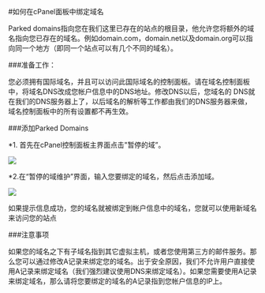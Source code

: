 <!-- --- tag: cpanel 域名 -->
#如何在cPanel面板中绑定域名

Parked domains指向您在我们这里已存在的站点的根目录，他允许您将额外的域名指向您已存在的域名。例如domain.com，domain.net以及domain.org可以指向同一个地方（即同一个站点可以有几个不同的域名）。

###准备工作：

您必须拥有国际域名，并且可以访问此国际域名的控制面板。请在域名控制面板中，将域名DNS改成您帐户信息中的DNS地址。修改DNS以后，您域名的 DNS就在我们的DNS服务器上了，以后域名的解析等工作都由我们的DNS服务器来做，域名控制面板中的所有设置都不再生效。

###添加Parked Domains
    
*1. 首先在cPanel控制面板主界面点击"暂停的域”。

![](http://ww2.sinaimg.cn/large/a74ecc4cjw1e14od17vhzj.jpg)

*2.在“暂停的域维护”界面，输入您要绑定的域名，然后点击添加域。

![](http://ww1.sinaimg.cn/large/a74eed94jw1e14oggx1v0j.jpg)

如果提示信息成功，您的域名就被绑定到帐户信息中的域名，您就可以使用新域名来访问您的站点

###注意事项

如果您的域名之下有子域名指到其它虚拟主机，或者您使用第三方的邮件服务。那么您可以通过修改A记录来绑定您的域名。出于安全原因，我们不允许用户直接使用A记录来绑定域名（我们强烈建议使用DNS来绑定域名）。如果您需要使用A记录来绑定域名，那么请将您要绑定的域名的A记录指到您帐户信息的IP上。